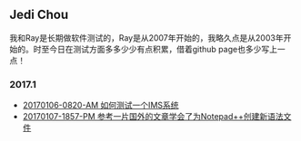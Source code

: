 ## Jedi Chou

我和Ray是长期做软件测试的，Ray是从2007年开始的，我略久点是从2003年开始的。时至今日在测试方面多多少少有点积累，借着github page也多少写上一点！

### 2017.1
* [20170106-0820-AM 如何测试一个IMS系统](https://github.com/jedichou/jedichou.github.io/blob/master/201701/20170106/20170106-0820-How-To-Test-IMS.md)
* [20170107-1857-PM 参考一片国外的文章学会了为Notepad++创建新语法文件](http://www.thevalvepage.com/swmonkey/2015/08/19/notepad-user-defined-languages/)